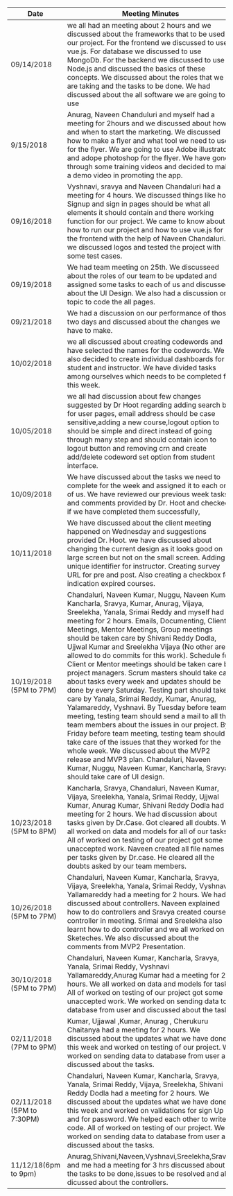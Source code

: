 | Date       | Meeting Minutes                                                                                                                                                                                                                                                                                                                                                                                                                |
|------------|--------------------------------------------------------------------------------------------------------------------------------------------------------------------------------------------------------------------------------------------------------------------------------------------------------------------------------------------------------------------------------------------------------------------------------|
| 09/14/2018 | we all had an meeting about 2 hours and we discussed about the frameworks that to be used in our project. For the frontend we discussed to use vue.js. For database we discussed to use MongoDb. For the backend we discussed to use Node.js and discussed the basics of these concepts. We discussed about the roles that we are taking and the tasks to be done. We had discussed about the all software we are going to use |
| 9/15/2018  | Anurag, Naveen Chanduluri and myself had a meeting for 2hours and we discussed about how and when to start the marketing. We discussed how to make a flyer and what tool we need to use for the flyer. We are going to use Adobe illustrator and adope photoshop for the flyer. We have gone through some training videos and decided to make a demo video in promoting the app.                                               |
| 09/16/2018 | Vyshnavi, sravya and Naveen Chandaluri had a meeting for 4 hours. We discussed things like how Signup and sign in pages should be what all elements it should contain and there working function for our project. We came to know about how to run our project and how to use vue.js for the frontend with the help of Naveen Chandaluri. we discussed logos and tested the project with some test cases.                      |
| 09/19/2018 | We had team meeting on 25th.   We discusseed about the roles of our team to be updated and assigned some tasks to each of us and discussed about the UI Design.    We also had a discussion on topic to code the all pages.                                                                                                                                                                                                    |
| 09/21/2018 | We had a discussion on our performance of those two days and discussed about the changes we have to make.                                                                                                                                                                                                                                                                                                                      |
| 10/02/2018 | we all discussed about creating codewords and have selected the names for the codewords. We also decided to create individual dashboards for student and instructor. We have divided tasks among ourselves which needs to be completed for this week.                                                                                                                                                                          |
| 10/05/2018 | we all had discussion about few changes suggested by Dr Hoot regarding adding search bar for user pages, email address should be case sensitive,adding a new course,logout option to should be simple and direct instead of going through many step and should contain icon to logout button and removing crn and create add/delete codeword set option from student interface.                                                |
| 10/09/2018 | We have discussed about the tasks we need to complete for the week and assigned it to each one of us. We have reviewed our previous week tasks and comments provided by Dr. Hoot and checked if we have completed them successfully,                                                                                                                                                                                           |
| 10/11/2018 | We have discussed about the client meeting happened on Wednesday and suggestions provided Dr. Hoot. we have discussed about changing the current design as it looks good on large screen but not on the small screen. Adding a unique identifier for instructor. Creating survey URL for pre and post. Also creating a checkbox for indication expired courses.                                                                |
| 10/19/2018 (5PM to 7PM) | Chandaluri, Naveen Kumar, Nuggu, Naveen Kumar, Kancharla, Sravya, Kumar, Anurag, Vijaya, Sreelekha, Yanala, Srimai Reddy and myself had a meeting for 2 hours. Emails, Documenting, Client Meetings, Mentor Meetings, Group meetings should be taken care by Shivani Reddy Dodla, Ujjwal Kumar and Sreelekha Vijaya (No other are allowed to do commits for this work). Schedule for Client or Mentor meetings should be taken care by project managers. Scrum masters should take care about tasks every week and updates should be done by every Saturday. Testing part should take care by Yanala, Srimai Reddy, Kumar, Anurag, Yalamareddy, Vyshnavi. By Tuesday before team meeting, testing team should send a mail to all the team members about the issues in our project. By Friday before team meeting, testing team should take care of the issues that they worked for the whole week. We discussed about the MVP2 release and MVP3 plan. Chandaluri, Naveen Kumar, Nuggu, Naveen Kumar, Kancharla, Sravya should take care of UI design.    |
| 10/23/2018 (5PM to 8PM) | Kancharla, Sravya, Chandaluri, Naveen Kumar, Vijaya, Sreelekha, Yanala, Srimai Reddy, Ujjwal Kumar, Anurag Kumar, Shivani Reddy Dodla had meeting for 2 hours. We had discussion about tasks given by Dr.Case. Got cleared all doubts. We all worked on data and models for all of our tasks. All of worked on testing of our project got some unaccepted work. Naveen created all file names as per tasks given by Dr.case. He cleared all the doubts asked by our team members.
| 10/26/2018 (5PM to 7PM) | Chandaluri, Naveen Kumar, Kancharla, Sravya, Vijaya, Sreelekha, Yanala, Srimai Reddy, Vyshnavi Yallamareddy had a meeting for 2 hours. We had discussed about controllers. Naveen explained how to do controllers and Sravya created course controller in meeting. Srimai and Sreelekha also learnt how to do controller and we all worked on Sketeches. We also discussed about the comments from MVP2 Presentation. 
|  30/10/2018 (5PM to 7PM) | Chandaluri, Naveen Kumar, Kancharla, Sravya, Yanala, Srimai Reddy, Vyshnavi Yallamareddy,Anurag Kumar had a meeting for 2 hours. We all worked on data and models for tasks. All of worked on testing of our project got some unaccepted work. We worked on sending data to database from user and discussed about the tasks.
|  02/11/2018 (7PM to 9PM) |Kumar, Ujjawal ,Kumar, Anurag , Cherukuru Chaitanya had a meeting for 2 hours. We discussed about the updates what we have done this week and  worked on testing of our project. We worked on sending data to database from user and discussed about the tasks.
|  02/11/2018 (5PM to 7:30PM) |Chandaluri, Naveen Kumar, Kancharla, Sravya, Yanala, Srimai Reddy, Vijaya, Sreelekha, Shivani Reddy Dodla had a meeting for 2 hours. We discussed about the updates what we have done this week and worked on validations for sign Up and for password. We helped each other to write code. All of worked on testing of our project. We worked on sending data to database from user and discussed about the tasks.
| 11/12/18(6pm to 9pm) | Anurag,Shivani,Naveen,Vyshnavi,Sreelekha,Sravya and me had a meeting for 3 hrs discussed about the tasks to be done,issues to be resolved and also dicussed about the controllers. |
